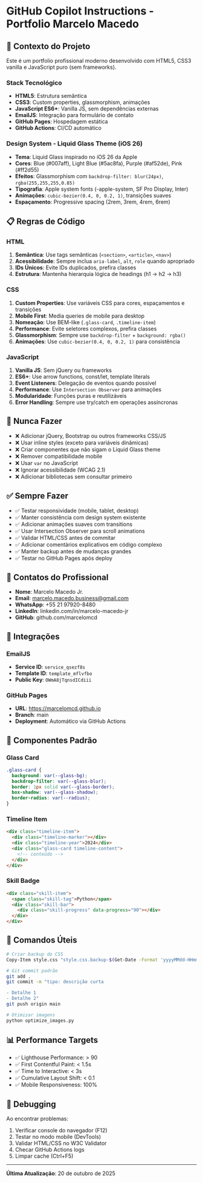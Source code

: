 # GitHub Copilot Instructions - Portfolio Marcelo Macedo

## 🎯 Contexto do Projeto

Este é um portfolio profissional moderno desenvolvido com HTML5, CSS3 vanilla e JavaScript puro (sem frameworks).

### Stack Tecnológico
- **HTML5**: Estrutura semântica
- **CSS3**: Custom properties, glassmorphism, animações
- **JavaScript ES6+**: Vanilla JS, sem dependências externas
- **EmailJS**: Integração para formulário de contato
- **GitHub Pages**: Hospedagem estática
- **GitHub Actions**: CI/CD automático

### Design System - Liquid Glass Theme (iOS 26)
- **Tema**: Liquid Glass inspirado no iOS 26 da Apple
- **Cores**: Blue (#007aff), Light Blue (#5ac8fa), Purple (#af52de), Pink (#ff2d55)
- **Efeitos**: Glassmorphism com `backdrop-filter: blur(24px)`, `rgba(255,255,255,0.85)`
- **Tipografia**: Apple system fonts (-apple-system, SF Pro Display, Inter)
- **Animações**: `cubic-bezier(0.4, 0, 0.2, 1)`, transições suaves
- **Espaçamento**: Progressive spacing (2rem, 3rem, 4rem, 6rem)

## 📋 Regras de Código

### HTML
1. **Semântica**: Use tags semânticas (`<section>`, `<article>`, `<nav>`)
2. **Acessibilidade**: Sempre inclua `aria-label`, `alt`, `role` quando apropriado
3. **IDs Únicos**: Evite IDs duplicados, prefira classes
4. **Estrutura**: Mantenha hierarquia lógica de headings (h1 → h2 → h3)

### CSS
1. **Custom Properties**: Use variáveis CSS para cores, espaçamentos e transições
2. **Mobile First**: Media queries de mobile para desktop
3. **Nomeação**: Use BEM-like (`.glass-card`, `.timeline-item`)
4. **Performance**: Evite seletores complexos, prefira classes
5. **Glassmorphism**: Sempre use `backdrop-filter` + `background: rgba()`
6. **Animações**: Use `cubic-bezier(0.4, 0, 0.2, 1)` para consistência

### JavaScript
1. **Vanilla JS**: Sem jQuery ou frameworks
2. **ES6+**: Use arrow functions, const/let, template literals
3. **Event Listeners**: Delegação de eventos quando possível
4. **Performance**: Use `Intersection Observer` para animações
5. **Modularidade**: Funções puras e reutilizáveis
6. **Error Handling**: Sempre use try/catch em operações assíncronas

## 🚫 Nunca Fazer

- ❌ Adicionar jQuery, Bootstrap ou outros frameworks CSS/JS
- ❌ Usar inline styles (exceto para variáveis dinâmicas)
- ❌ Criar componentes que não sigam o Liquid Glass theme
- ❌ Remover compatibilidade mobile
- ❌ Usar `var` no JavaScript
- ❌ Ignorar acessibilidade (WCAG 2.1)
- ❌ Adicionar bibliotecas sem consultar primeiro

## ✅ Sempre Fazer

- ✅ Testar responsividade (mobile, tablet, desktop)
- ✅ Manter consistência com design system existente
- ✅ Adicionar animações suaves com transitions
- ✅ Usar Intersection Observer para scroll animations
- ✅ Validar HTML/CSS antes de commitar
- ✅ Adicionar comentários explicativos em código complexo
- ✅ Manter backup antes de mudanças grandes
- ✅ Testar no GitHub Pages após deploy

## 📱 Contatos do Profissional

- **Nome**: Marcelo Macedo Jr.
- **Email**: marcelo.macedo.business@gmail.com
- **WhatsApp**: +55 21 97920-8480
- **LinkedIn**: linkedin.com/in/marcelo-macedo-jr
- **GitHub**: github.com/marcelomcd

## 🔑 Integrações

### EmailJS
- **Service ID**: `service_qsezf8s`
- **Template ID**: `template_mflvfbo`
- **Public Key**: `OWmA8jTqnsdICdiii`

### GitHub Pages
- **URL**: https://marcelomcd.github.io
- **Branch**: main
- **Deployment**: Automático via GitHub Actions

## 🎨 Componentes Padrão

### Glass Card
```css
.glass-card {
  background: var(--glass-bg);
  backdrop-filter: var(--glass-blur);
  border: 1px solid var(--glass-border);
  box-shadow: var(--glass-shadow);
  border-radius: var(--radius);
}
```

### Timeline Item
```html
<div class="timeline-item">
  <div class="timeline-marker"></div>
  <div class="timeline-year">2024</div>
  <div class="glass-card timeline-content">
    <!-- conteúdo -->
  </div>
</div>
```

### Skill Badge
```html
<div class="skill-item">
  <span class="skill-tag">Python</span>
  <div class="skill-bar">
    <div class="skill-progress" data-progress="90"></div>
  </div>
</div>
```

## 🔧 Comandos Úteis

```bash
# Criar backup do CSS
Copy-Item style.css "style.css.backup-$(Get-Date -Format 'yyyyMMdd-HHmmss')"

# Git commit padrão
git add .
git commit -m "tipo: descrição curta

- Detalhe 1
- Detalhe 2"
git push origin main

# Otimizar imagens
python optimize_images.py
```

## 📊 Performance Targets

- ✅ Lighthouse Performance: > 90
- ✅ First Contentful Paint: < 1.5s
- ✅ Time to Interactive: < 3s
- ✅ Cumulative Layout Shift: < 0.1
- ✅ Mobile Responsiveness: 100%

## 🐛 Debugging

Ao encontrar problemas:
1. Verificar console do navegador (F12)
2. Testar no modo mobile (DevTools)
3. Validar HTML/CSS no W3C Validator
4. Checar GitHub Actions logs
5. Limpar cache (Ctrl+F5)

---

**Última Atualização**: 20 de outubro de 2025
